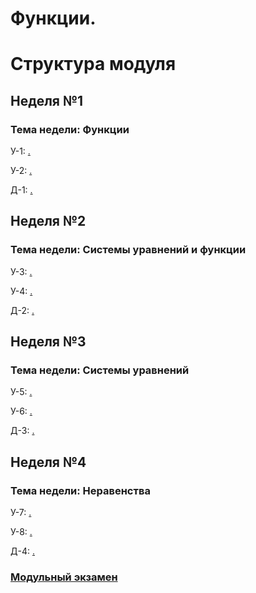 # Функции.

# Структура модуля

## Неделя №1

### Тема недели: Функции

У-1: [.](./components/class/class-1.md)

У-2: [.](./components/class/class-2.md)

Д-1: [.](./components/homework/homework-1.md)

## Неделя №2

### Тема недели: Системы уравнений и функции

У-3: [.](./components/class/class-1.md)

У-4: [.](./components/class/class-2.md)

Д-2: [.](./components/homework/homework-1.md)

## Неделя №3

### Тема недели: Системы уравнений

У-5: [.](./components/class/class-1.md)

У-6: [.](./components/class/class-2.md)

Д-3: [.](./components/homework/homework-1.md)

## Неделя №4

### Тема недели: Неравенства

У-7: [.](./components/class/class-1.md)

У-8: [.](./components/class/class-2.md)

Д-4: [.](./components/homework/homework-1.md)

### [Модульный экзамен](./components/exam/exam-1.md)
